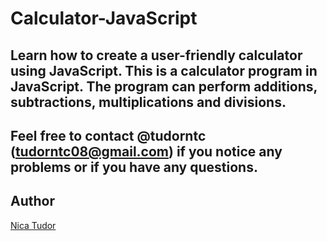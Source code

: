 # Calculator-JavaScript

Learn how to create a user-friendly calculator using JavaScript.
This is a calculator program in JavaScript. 
The program can perform additions,
subtractions, multiplications and divisions.
----------------
Feel free to contact @tudorntc (tudorntc08@gmail.com) if you notice any problems or if you have any questions.
----------------
Author
----------------
[Nica Tudor](https://github.com/tudorntc)
